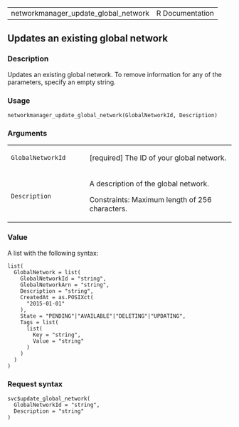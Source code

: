 <table style="width: 100%;">
<tbody>
<tr class="odd">
<td>networkmanager_update_global_network</td>
<td style="text-align: right;">R Documentation</td>
</tr>
</tbody>
</table>

## Updates an existing global network

### Description

Updates an existing global network. To remove information for any of the
parameters, specify an empty string.

### Usage

    networkmanager_update_global_network(GlobalNetworkId, Description)

### Arguments

<table>
<colgroup>
<col style="width: 35%" />
<col style="width: 65%" />
</colgroup>
<tbody>
<tr class="odd">
<td><code
id="networkmanager_update_global_network_:_GlobalNetworkId">GlobalNetworkId</code></td>
<td><p>[required] The ID of your global network.</p></td>
</tr>
<tr class="even">
<td><code
id="networkmanager_update_global_network_:_Description">Description</code></td>
<td><p>A description of the global network.</p>
<p>Constraints: Maximum length of 256 characters.</p></td>
</tr>
</tbody>
</table>

### Value

A list with the following syntax:

    list(
      GlobalNetwork = list(
        GlobalNetworkId = "string",
        GlobalNetworkArn = "string",
        Description = "string",
        CreatedAt = as.POSIXct(
          "2015-01-01"
        ),
        State = "PENDING"|"AVAILABLE"|"DELETING"|"UPDATING",
        Tags = list(
          list(
            Key = "string",
            Value = "string"
          )
        )
      )
    )

### Request syntax

    svc$update_global_network(
      GlobalNetworkId = "string",
      Description = "string"
    )
